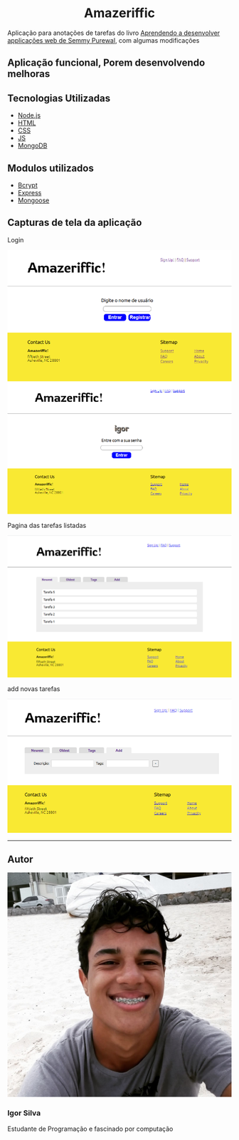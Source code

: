 <h1 align="center">Amazeriffic</h1>
<p aign="center">Aplicação para anotações de tarefas do livro <a href="http://learningwebappdev.com/">Aprendendo a desenvolver applicações web de Semmy Purewal</a>, com algumas modificações</p>
<h2>Aplicação funcional, Porem desenvolvendo melhoras</h2>
<h2>Tecnologias Utilizadas</h2>
<ul>
  <li><a href="https://nodejs.org/en/">Node.js</a></li>
  <li><a href="https://developer.mozilla.org/pt-BR/docs/Web/HTML">HTML</a></li>
  <li><a href="https://developer.mozilla.org/pt-BR/docs/Web/CSS">CSS</a></li>
  <li><a href="https://developer.mozilla.org/pt-BR/docs/Web/JavaScript">JS</a></li>
  <li><a href="https://www.mongodb.com/">MongoDB</a></li>
</ul>
<h2>Modulos utilizados</h2>
<ul>
  <li><a href="https://www.npmjs.com/package/bcrypt">Bcrypt</a></li>
  <li><a href="https://www.npmjs.com/package/express">Express</a></li>
  <li><a href="https://www.npmjs.com/package/mongoose">Mongoose</a></li>
</ul>
<h2>Capturas de tela da aplicação</h2>
<p>Login</P>
<img src="readme/teladelogin.png" alt="tela de Login">
<img src="readme/teladelogin2.png" alt="tela de Login">
<p>Pagina das tarefas listadas</p>
<img src="readme/tarefas.png" alt="tela das tarefas listadas">
<p>add novas tarefas</P>
<img src="readme/novastarefas.png" alt="tela para adicionar novas tarefas">
<hr>
<h2>Autor</h2>
<img src="readme/autor.jpg" alt="foto do autor">
<h3>Igor Silva</h3>
<p>Estudante de Programação e fascinado por computação</p>
